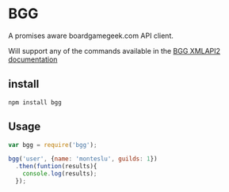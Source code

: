 # BGG

A promises aware boardgamegeek.com API client.

Will support any of the commands available in the [BGG XMLAPI2 documentation](http://boardgamegeek.com/wiki/page/BGG_XML_API2)

## install

`
npm install bgg
`

## Usage

```javascript
var bgg = require('bgg');

bgg('user', {name: 'monteslu', guilds: 1})
  .then(funtion(results){
    console.log(results);
  });
```
